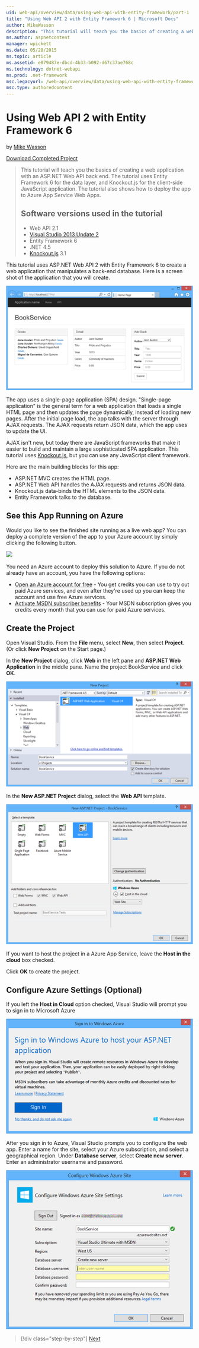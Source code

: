 ```yaml
---
uid: web-api/overview/data/using-web-api-with-entity-framework/part-1
title: "Using Web API 2 with Entity Framework 6 | Microsoft Docs"
author: MikeWasson
description: "This tutorial will teach you the basics of creating a web application with an ASP.NET Web API back end. The tutorial uses Entity Framework 6 for the data lay..."
ms.author: aspnetcontent
manager: wpickett
ms.date: 05/28/2015
ms.topic: article
ms.assetid: e879487e-dbcd-4b33-b092-d67c37ae768c
ms.technology: dotnet-webapi
ms.prod: .net-framework
msc.legacyurl: /web-api/overview/data/using-web-api-with-entity-framework/part-1
msc.type: authoredcontent
---
```

Using Web API 2 with Entity Framework 6
====================
by [Mike Wasson](https://github.com/MikeWasson)

[Download Completed Project](https://github.com/MikeWasson/BookService)

> This tutorial will teach you the basics of creating a web application with an ASP.NET Web API back end. The tutorial uses Entity Framework 6 for the data layer, and Knockout.js for the client-side JavaScript application. The tutorial also shows how to deploy the app to Azure App Service Web Apps.
> 
> ## Software versions used in the tutorial
> 
> 
> - Web API 2.1
> - [Visual Studio 2013 Update 2](https://www.visualstudio.com/downloads/download-visual-studio-vs)
> - Entity Framework 6
> - .NET 4.5
> - [Knockout.js](http://knockoutjs.com/) 3.1


This tutorial uses ASP.NET Web API 2 with Entity Framework 6 to create a web application that manipulates a back-end database. Here is a screen shot of the application that you will create.

[![](part-1/_static/image2.png)](part-1/_static/image1.png)

The app uses a single-page application (SPA) design. "Single-page application" is the general term for a web application that loads a single HTML page and then updates the page dynamically, instead of loading new pages. After the initial page load, the app talks with the server through AJAX requests. The AJAX requests return JSON data, which the app uses to update the UI.

AJAX isn't new, but today there are JavaScript frameworks that make it easier to build and maintain a large sophisticated SPA application. This tutorial uses [Knockout.js](http://knockoutjs.com/), but you can use any JavaScript client framework.

Here are the main building blocks for this app:

- ASP.NET MVC creates the HTML page.
- ASP.NET Web API handles the AJAX requests and returns JSON data.
- Knockout.js data-binds the HTML elements to the JSON data.
- Entity Framework talks to the database.

## See this App Running on Azure

Would you like to see the finished site running as a live web app? You can deploy a complete version of the app to your Azure account by simply clicking the following button.

[![](http://azuredeploy.net/deploybutton.png)](https://azuredeploy.net/?WT.mc_id=deploy_azure_aspnet&repository=https://github.com/tfitzmac/BookService)

You need an Azure account to deploy this solution to Azure. If you do not already have an account, you have the following options:

- [Open an Azure account for free](https://azure.microsoft.com/en-us/pricing/free-trial/?WT.mc_id=A443DD604) - You get credits you can use to try out paid Azure services, and even after they're used up you can keep the account and use free Azure services.
- [Activate MSDN subscriber benefits](https://azure.microsoft.com/en-us/pricing/member-offers/msdn-benefits-details/?WT.mc_id=A443DD604) - Your MSDN subscription gives you credits every month that you can use for paid Azure services.

## Create the Project

Open Visual Studio. From the **File** menu, select **New**, then select **Project**. (Or click **New Project** on the Start page.)

In the **New Project** dialog, click **Web** in the left pane and **ASP.NET Web Application** in the middle pane. Name the project BookService and click **OK**.

[![](part-1/_static/image4.png)](part-1/_static/image3.png)

In the **New ASP.NET Project** dialog, select the **Web API** template.

[![](part-1/_static/image6.png)](part-1/_static/image5.png)

If you want to host the project in a Azure App Service, leave the **Host in the cloud** box checked.

Click **OK** to create the project.

## Configure Azure Settings (Optional)

If you left the **Host in Cloud** option checked, Visual Studio will prompt you to sign in to Microsoft Azure

[![](part-1/_static/image8.png)](part-1/_static/image7.png)

After you sign in to Azure, Visual Studio prompts you to configure the web app. Enter a name for the site, select your Azure subscription, and select a geographical region. Under **Database server**, select **Create new server**. Enter an administrator username and password.

[![](part-1/_static/image10.png)](part-1/_static/image9.png)

>[!div class="step-by-step"]
[Next](part-2.md)